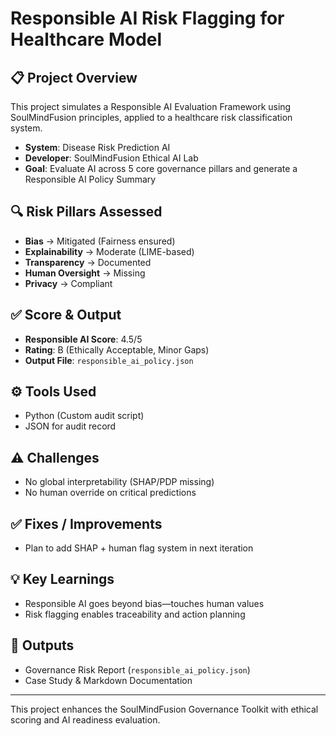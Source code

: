 # Responsible AI Risk Flagging for Healthcare Model

## 📋 Project Overview

This project simulates a Responsible AI Evaluation Framework using SoulMindFusion principles, applied to a healthcare risk classification system.

* **System**: Disease Risk Prediction AI
* **Developer**: SoulMindFusion Ethical AI Lab
* **Goal**: Evaluate AI across 5 core governance pillars and generate a Responsible AI Policy Summary

## 🔍 Risk Pillars Assessed

* **Bias** → Mitigated (Fairness ensured)
* **Explainability** → Moderate (LIME-based)
* **Transparency** → Documented
* **Human Oversight** → Missing
* **Privacy** → Compliant

## ✅ Score & Output

* **Responsible AI Score**: 4.5/5
* **Rating**: B (Ethically Acceptable, Minor Gaps)
* **Output File**: `responsible_ai_policy.json`

## ⚙️ Tools Used

* Python (Custom audit script)
* JSON for audit record

## ⚠️ Challenges

* No global interpretability (SHAP/PDP missing)
* No human override on critical predictions

## ✅ Fixes / Improvements

* Plan to add SHAP + human flag system in next iteration

## 💡 Key Learnings

* Responsible AI goes beyond bias—touches human values
* Risk flagging enables traceability and action planning

## 📁 Outputs

* Governance Risk Report (`responsible_ai_policy.json`)
* Case Study & Markdown Documentation

---

This project enhances the SoulMindFusion Governance Toolkit with ethical scoring and AI readiness evaluation.
